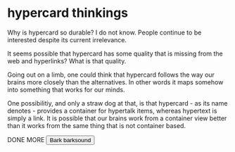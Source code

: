 # hypercard thinkings

Why is hypercard so durable? I do not know. People continue to be interested despite its current irrelevance.

It seems possible that hypercard has some quality that is missing from the web and hyperlinks? What is that quality.

Going out on a limb, one could think that hypercard follows the way our brains more closely than the alternatives. In other words it maps somehow into something that works for our minds. 

One possibilitiy, and only a straw dog at that, is that hypercard - as its name denotes - provides a container for hypertalk items, whereas hypertext is simply a link. It is possible that our brains work from a container view better than it works from the same thing that is not container based.

<card>
  <link to another card>DONE
  <link within card>MORE
  <Button push=BARK>Bark
</card>
  
<action> 
  <play>barksound
    
  
<card MORE>
  
